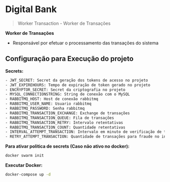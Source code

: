 # Digital Bank

>Worker Transaction - Worker de Transações


**Worker de Transações**

* Responsável por efetuar o processamento das transações do sistema



## Configuração para Execução do projeto

**Secrets:**

```sh
- JWT_SECRET: Secret da geração dos tokens de acesso no projeto
- JWT_EXPIREHOURS: Tempo de expiração de token gerado no projeto
- ENCRYPTOR_SECRET: Secret da criptografia no projeto
- MYSQL_CONNECTIONSTRING: String de conexão com o MySQL
- RABBITMQ_HOST: Host de conexão rabbitmq
- RABBITMQ_USER_NAME: Usuario rabbitmq
- RABBITMQ_PASSWORD: Senha rabbitmq
- RABBITMQ_TRANSACTION_EXCHANGE: Exchange de transações
- RABBITMQ_TRANSACTION_QUEUE: Fila de transações
- RABBITMQ_TRANSACTION_RETRY: Intervalo retentativas
- RABBITMQ_TRANSACTION_COUNT: Quantidade retentativas
- INTERVAL_ATTEMPT_TRANSACTION: Intervalo em minuto de verificação de transações para fraude
- RETRY_ATTEMPT_TRANSACTION: Quantidade de transações para fraude no intervalo especificado
```

**Para ativar politica de secrets (Caso não ativo no docker):**

```sh
docker swarm init
```

**Executar Docker:**

```sh
docker-compose up -d
```
